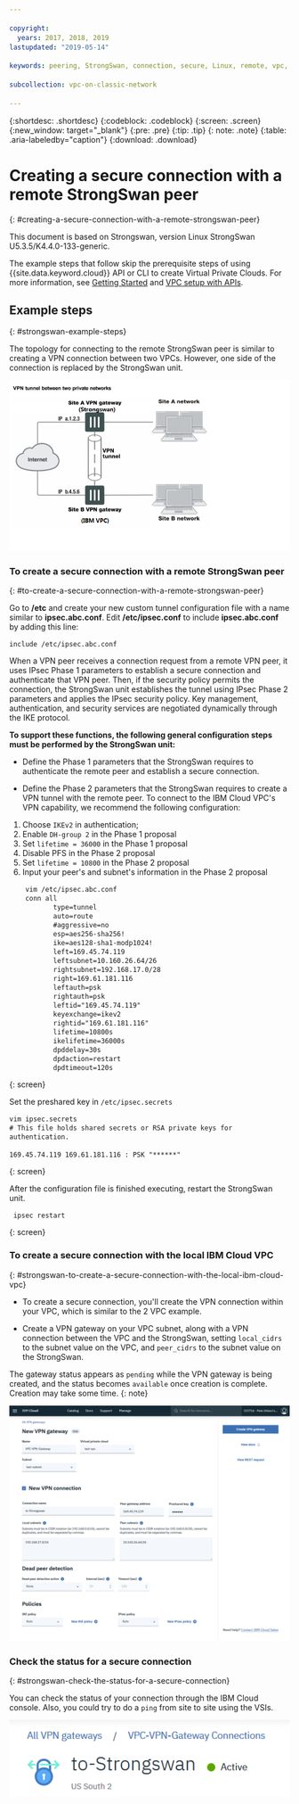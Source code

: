 ```yaml
---

copyright:
  years: 2017, 2018, 2019
lastupdated: "2019-05-14"

keywords: peering, StrongSwan, connection, secure, Linux, remote, vpc, vpc network

subcollection: vpc-on-classic-network

---
```


{:shortdesc: .shortdesc}
{:codeblock: .codeblock}
{:screen: .screen}
{:new_window: target="_blank"}
{:pre: .pre}
{:tip: .tip}
{: note: .note}
{:table: .aria-labeledby="caption"}
{:download: .download}


# Creating a secure connection with a remote StrongSwan peer
{: #creating-a-secure-connection-with-a-remote-strongswan-peer}

This document is based on Strongswan, version Linux StrongSwan U5.3.5/K4.4.0-133-generic.

The example steps that follow skip the prerequisite steps of using {{site.data.keyword.cloud}} API or CLI to create Virtual Private Clouds. For more information, see [Getting Started](/docs/vpc-on-classic?topic=vpc-on-classic-getting-started) and [VPC setup with APIs](/docs/vpc-on-classic?topic=vpc-on-classic-creating-a-vpc-using-the-rest-apis).

## Example steps
{: #strongswan-example-steps}

The topology for connecting to the remote StrongSwan peer is similar to creating a VPN connection between two VPCs. However, one side of the connection is replaced by the StrongSwan unit.

![enter image description here](./images/vpc-vpn-sw-figure.png)

### To create a secure connection with a remote StrongSwan peer
{: #to-create-a-secure-connection-with-a-remote-strongswan-peer}

Go to **/etc** and create your new custom tunnel configuration file with a name similar to **ipsec.abc.conf**. Edit **/etc/ipsec.conf** to include **ipsec.abc.conf** by adding this line:

    include /etc/ipsec.abc.conf

When a VPN peer receives a connection request from a remote VPN peer, it uses IPsec Phase 1 parameters to establish a secure connection and authenticate that VPN peer. Then, if the security policy permits the connection, the StrongSwan unit establishes the tunnel using IPsec Phase 2 parameters and applies the IPsec security policy. Key management, authentication, and security services are negotiated dynamically through the IKE protocol.

**To support these functions, the following general configuration steps must be performed by the StrongSwan unit:**

* Define the Phase 1 parameters that the StrongSwan requires to authenticate the remote peer and establish a secure connection.

* Define the Phase 2 parameters that the StrongSwan requires to create a VPN tunnel with the remote peer.
To connect to the IBM Cloud VPC's VPN capability, we recommend the following configuration:

1. Choose `IKEv2` in authentication;
2. Enable `DH-group 2` in the Phase 1 proposal
3. Set `lifetime = 36000` in the Phase 1 proposal
4. Disable PFS in the Phase 2 proposal
5. Set `lifetime = 10800` in the Phase 2 proposal
6. Input your peer's and subnet's information in the Phase 2 proposal

```
    vim /etc/ipsec.abc.conf
    conn all
           type=tunnel
           auto=route
           #aggressive=no
           esp=aes256-sha256!
           ike=aes128-sha1-modp1024!
           left=169.45.74.119
           leftsubnet=10.160.26.64/26
           rightsubnet=192.168.17.0/28
           right=169.61.181.116
           leftauth=psk
           rightauth=psk
           leftid="169.45.74.119"
           keyexchange=ikev2
           rightid="169.61.181.116"
           lifetime=10800s
           ikelifetime=36000s
           dpddelay=30s
           dpdaction=restart
           dpdtimeout=120s
```
{: screen}

Set the preshared key in `/etc/ipsec.secrets`

```
vim ipsec.secrets
# This file holds shared secrets or RSA private keys for authentication.

169.45.74.119 169.61.181.116 : PSK "******"

```
{: screen}

After the configuration file is finished executing, restart the StrongSwan unit.

```
 ipsec restart
```
{: screen}

### To create a secure connection with the local IBM Cloud VPC
{: #strongswan-to-create-a-secure-connection-with-the-local-ibm-cloud-vpc}

* To create a secure connection, you'll create the VPN connection within your VPC, which is similar to the 2 VPC example.

* Create a VPN gateway on your VPC subnet, along with a VPN connection between the VPC and the StrongSwan, setting `local_cidrs` to the subnet value on the VPC, and `peer_cidrs` to the subnet value on the StrongSwan.

The gateway status appears as `pending` while the VPN gateway is being created, and the status becomes `available` once creation is complete. Creation may take some time.
{: note}

![vpc-vpn-sw-connection](./images/vpc-vpn-sw-connection.png)

### Check the status for a secure connection
{: #strongswan-check-the-status-for-a-secure-connection}

You can check the status of your connection through the IBM Cloud console. Also, you could try to do a `ping` from site to site using the VSIs.

![vpc-vpn-sw-status.png](./images/vpc-vpn-sw-status.png)

